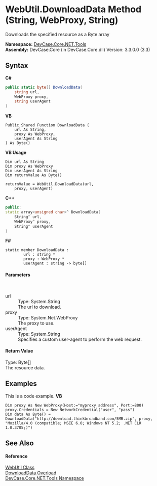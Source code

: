 # WebUtil.DownloadData Method (String, WebProxy, String)
 

Downloads the specified resource as a Byte array

**Namespace:**&nbsp;<a href="N_DevCase_Core_NET_Tools">DevCase.Core.NET.Tools</a><br />**Assembly:**&nbsp;DevCase.Core (in DevCase.Core.dll) Version: 3.3.0.0 (3.3)

## Syntax

**C#**<br />
``` C#
public static byte[] DownloadData(
	string url,
	WebProxy proxy,
	string userAgent
)
```

**VB**<br />
``` VB
Public Shared Function DownloadData ( 
	url As String,
	proxy As WebProxy,
	userAgent As String
) As Byte()
```

**VB Usage**<br />
``` VB Usage
Dim url As String
Dim proxy As WebProxy
Dim userAgent As String
Dim returnValue As Byte()

returnValue = WebUtil.DownloadData(url, 
	proxy, userAgent)
```

**C++**<br />
``` C++
public:
static array<unsigned char>^ DownloadData(
	String^ url, 
	WebProxy^ proxy, 
	String^ userAgent
)
```

**F#**<br />
``` F#
static member DownloadData : 
        url : string * 
        proxy : WebProxy * 
        userAgent : string -> byte[] 

```


#### Parameters
&nbsp;<dl><dt>url</dt><dd>Type: System.String<br />The url to download.</dd><dt>proxy</dt><dd>Type: System.Net.WebProxy<br />The proxy to use.</dd><dt>userAgent</dt><dd>Type: System.String<br />Specifies a custom user-agent to perform the web request.</dd></dl>

#### Return Value
Type: Byte[]<br />The resource data.

## Examples
This is a code example. 
**VB**<br />
``` VB
Dim proxy As New WebProxy(Host:="myproxy address", Port:=800)
proxy.Credentials = New NetworkCredential("user", "pass")
Dim data As Byte() = DownloadData("http://download.thinkbroadband.com/5MB.zip", proxy, "Mozilla/4.0 (compatible; MSIE 6.0; Windows NT 5.2; .NET CLR 1.0.3705;)")
```


## See Also


#### Reference
<a href="T_DevCase_Core_NET_Tools_WebUtil">WebUtil Class</a><br /><a href="Overload_DevCase_Core_NET_Tools_WebUtil_DownloadData">DownloadData Overload</a><br /><a href="N_DevCase_Core_NET_Tools">DevCase.Core.NET.Tools Namespace</a><br />